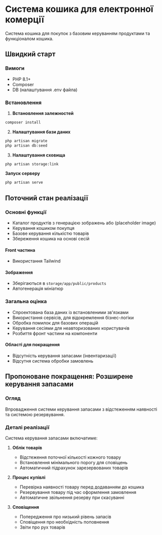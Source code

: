 # Система кошика для електронної комерції

Система кошика для покупок з базовим керуванням продуктами та функціоналом кошика.

## Швидкий старт

### Вимоги
- PHP 8.1+
- Composer
- DB (налаштування .env файла)

### Встановлення

1. **Встановлення залежностей**
```bash
composer install
```

2. **Налаштування бази даних**

```bash
php artisan migrate
php artisan db:seed
```

3. **Налаштування сховища**
```bash
php artisan storage:link
```
**Запуск серверу**
```bash
php artisan serve
```
## Поточний стан реалізації

### Основні функції
- Каталог продуктів з генерацією зображень або (placeholder image)
- Керування кошиком покупця
- Базове керування кількістю товарів
- Збереження кошика на основі сесій

#### Front частина
- Використання Tailwind

#### Зображення
- Зберігаються в `storage/app/public/products`
- Автогенерація мініатюр

### Загальна оцінка
- Спроектована база даних із встановленими зв'язками
- Використання сервісів, для відокремлення бізнес-логіки
- Обробка помилок для базових операцій
- Керування сесіями для неавторизованих користувачів
- Розбиття фронт частини на компоненти

#### Області для покращення
- Відсутність керування запасами (інвентаризації)
- Відсутня система обробки замовлень

## Пропоноване покращення: Розширене керування запасами

### Огляд
Впровадження системи керування запасами з відстеженням наявності та системою резервування.

### Деталі реалізації

Система керування запасами включатиме:

1. **Облік товарів**
   - Відстеження поточної кількості кожного товару
   - Встановлення мінімального порогу для сповіщень
   - Автоматичний підрахунок зарезервованих товарів

2. **Процес купівлі**
   - Перевірка наявності товару перед додаванням до кошика
   - Резервування товару під час оформлення замовлення
   - Автоматичне звільнення резерву при скасуванні

3. **Сповіщення**
   - Попередження про низький рівень запасів
   - Сповіщення про необхідність поповнення
   - Звіти про рух товарів